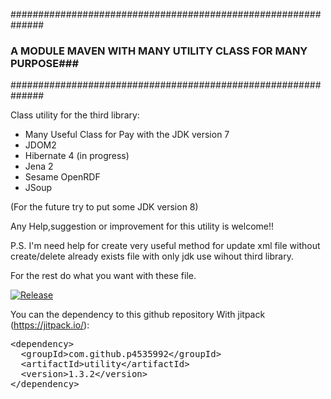 ##############################################################
### A MODULE MAVEN WITH MANY UTILITY CLASS FOR MANY PURPOSE###
##############################################################

Class utility for the third library:
- Many Useful Class for Pay with the JDK version 7
- JDOM2
- Hibernate 4 (in progress)
- Jena 2
- Sesame OpenRDF
- JSoup

(For the future try to put some JDK version 8)

Any Help,suggestion or improvement for this utility is welcome!!

P.S. I'm need help for create very useful method for update xml file without create/delete already exists file
with only jdk use wihout third library.

For the rest do what you want with these file.

[![Release](https://img.shields.io/github/release/p4535992/utility.svg?label=maven)](https://jitpack.io/p4535992/utility)

You can the dependency to this github repository With jitpack (https://jitpack.io/):

<!-- Put the Maven coordinates in your HTML: -->
 <pre class="prettyprint">&lt;dependency&gt;
  &lt;groupId&gt;com.github.p4535992&lt;/groupId&gt;
  &lt;artifactId&gt;utility&lt;/artifactId&gt;
  &lt;version&gt;<span id="latest_release">1.3.2</span>&lt;/version&gt;
&lt;/dependency&gt;  </pre>

<!-- Add this script to update "latest_release" span to latest version -->
<script>
      var user = 'p4535992'; // Replace with your user/repo
      var repo = 'utility'

      var xmlhttp = new XMLHttpRequest();
      xmlhttp.onreadystatechange = function() {
          if (xmlhttp.readyState == 4 && xmlhttp.status == 200) {
              var myArr = JSON.parse(xmlhttp.responseText);
              populateRelease(myArr);
          }
      }
      xmlhttp.open("GET", "https://api.github.com/repos/" user + "/" + repo + "/releases", true);
      xmlhttp.send();

      function populateRelease(arr) {
          var release = arr[0].tag_name;
          document.getElementById("latest_release").innerHTML = release;
      }
</script>

